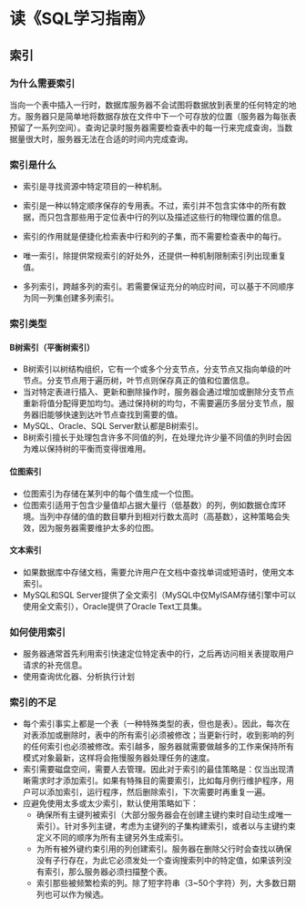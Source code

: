 # 读《SQL学习指南》

## 索引

### 为什么需要索引

当向一个表中插入一行时，数据库服务器不会试图将数据放到表里的任何特定的地方。服务器只是简单地将数据存放在文件中下一个可存放的位置（服务器为每张表预留了一系列空间）。查询记录时服务器需要检查表中的每一行来完成查询，当数据量很大时，服务器无法在合适的时间内完成查询。

### 索引是什么

- 索引是寻找资源中特定项目的一种机制。
- 索引是一种以特定顺序保存的专用表。不过，索引并不包含实体中的所有数据，而只包含那些用于定位表中行的列以及描述这些行的物理位置的信息。
- 索引的作用就是便捷化检索表中行和列的子集，而不需要检查表中的每行。

- 唯一索引，除提供常规索引的好处外，还提供一种机制限制索引列出现重复值。
- 多列索引，跨越多列的索引。若需要保证充分的响应时间，可以基于不同顺序为同一列集创建多列索引。

### 索引类型

#### B树索引（平衡树索引）

- B树索引以树结构组织，它有一个或多个分支节点，分支节点又指向单级的叶节点。分支节点用于遍历树，叶节点则保存真正的值和位置信息。
- 当对特定表进行插入、更新和删除操作时，服务器会通过增加或删除分支节点重新将值分配得更加均匀。通过保持树的均匀，不需要遍历多层分支节点，服务器旧能够快速到达叶节点查找到需要的值。
- MySQL、Oracle、SQL Server默认都是B树索引。
- B树索引擅长于处理包含许多不同值的列，在处理允许少量不同值的列时会因为难以保持树的平衡而变得很难用。

#### 位图索引

- 位图索引为存储在某列中的每个值生成一个位图。
- 位图索引适用于包含少量值却占据大量行（低基数）的列，例如数据仓库环境。当列中存储的值的数目攀升到相对行数太高时（高基数），这种策略会失效，因为服务器需要维护太多的位图。

#### 文本索引

- 如果数据库中存储文档，需要允许用户在文档中查找单词或短语时，使用文本索引。
- MySQL和SQL Server提供了全文索引（MySQL中仅MyISAM存储引擎中可以使用全文索引），Oracle提供了Oracle Text工具集。

### 如何使用索引

- 服务器通常首先利用索引快速定位特定表中的行，之后再访问相关表提取用户请求的补充信息。
- 使用查询优化器、分析执行计划

### 索引的不足

- 每个索引事实上都是一个表（一种特殊类型的表，但也是表）。因此，每次在对表添加或删除时，表中的所有索引必须被修改；当更新行时，收到影响的列的任何索引也必须被修改。索引越多，服务器就需要做越多的工作来保持所有模式对象最新，这样将会拖慢服务器处理任务的速度。
- 索引需要磁盘空间，需要人去管理。因此对于索引的最佳策略是：仅当出现清晰需求时才添加索引。如果有特殊目的需要索引，比如每月例行维护程序，用户可以添加索引，运行程序，然后删除索引，下次需要时再重复一遍。
- 应避免使用太多或太少索引，默认使用策略如下：
  - 确保所有主键列被索引（大部分服务器会在创建主键约束时自动生成唯一索引）。针对多列主键，考虑为主键列的子集构建索引，或者以与主键约束定义不同的顺序为所有主键另外生成索引。
  - 为所有被外键约束引用的列创建索引。服务器在删除父行时会查找以确保没有子行存在，为此它必须发处一个查询搜索列中的特定值，如果该列没有索引，那么服务器必须扫描整个表。
  - 索引那些被频繁检索的列。除了短字符串（3~50个字符）列，大多数日期列也可以作为候选。
